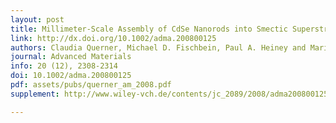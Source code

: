 ```yaml
---
layout: post
title: Millimeter-Scale Assembly of CdSe Nanorods into Smectic Superstructures by Solvent Drying Kinetics
link: http://dx.doi.org/10.1002/adma.200800125
authors: Claudia Querner, Michael D. Fischbein, Paul A. Heiney and Marija Drndić
journal: Advanced Materials
info: 20 (12), 2308-2314
doi: 10.1002/adma.200800125
pdf: assets/pubs/querner_am_2008.pdf
supplement: http://www.wiley-vch.de/contents/jc_2089/2008/adma200800125_s.pdf

---
```


